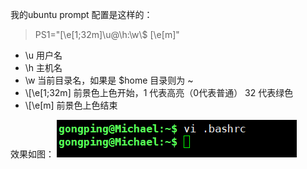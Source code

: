 我的ubuntu prompt 配置是这样的：
> PS1="\[\e[1;32m\]\u@\h:\w\\$ \[\e[m\]"

- \u  用户名
- \h  主机名
- \w  当前目录名，如果是 $home 目录则为 ~
- \\[\e[1;32m\]  前景色上色开始，1 代表高亮（0代表普通） 32 代表绿色
- \\[\e[m\]      前景色上色结束


效果如图：
![](img-store/terminalcolorprompt.png)


